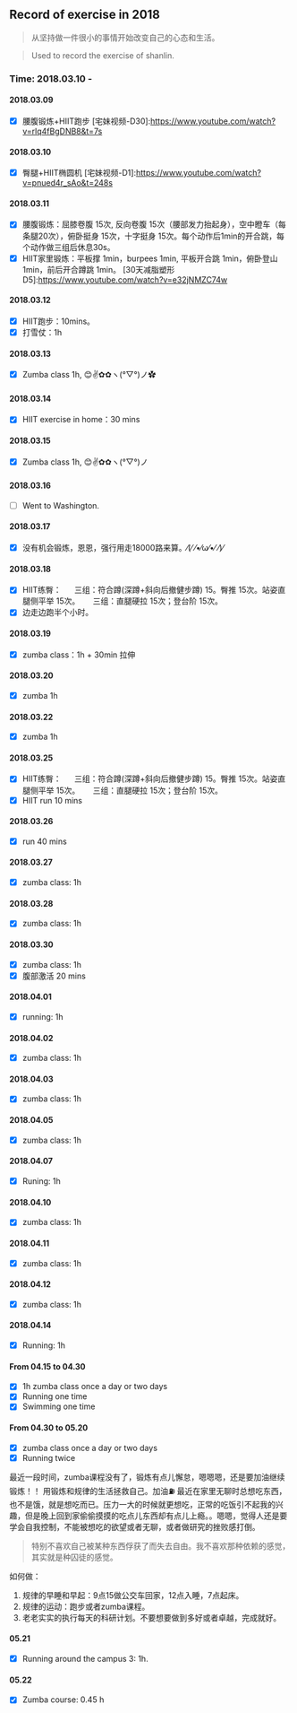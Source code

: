 ## Record of exercise in 2018
> 从坚持做一件很小的事情开始改变自己的心态和生活。

> Used to record the exercise of shanlin. 

### Time: 2018.03.10 -

#### 2018.03.09 

- [x] 腰腹锻炼+HIIT跑步
[宅妹视频-D30]:<https://www.youtube.com/watch?v=rlq4fBgDNB8&t=7s>

#### 2018.03.10 

- [x] 臀腿+HIIT椭圆机
[宅妹视频-D1]:<https://www.youtube.com/watch?v=pnued4r_sAo&t=248s>

#### 2018.03.11 

- [x] 腰腹锻炼：屈膝卷腹 15次, 反向卷腹 15次（腰部发力抬起身），空中瞪车（每条腿20次），俯卧挺身 15次，十字挺身 15次。每个动作后1min的开合跳，每个动作做三组后休息30s。
- [x] HIIT家里锻炼：平板撑 1min，burpees 1min, 平板开合跳 1min，俯卧登山 1min，前后开合蹲跳 1min。
[30天减脂塑形D5]:<https://www.youtube.com/watch?v=e32jNMZC74w>

#### 2018.03.12

- [x] HIIT跑步：10mins。
- [x] 打雪仗：1h

#### 2018.03.13

- [x] Zumba class 1h, 😊✌️✿✿ヽ(°▽°)ノ✿

#### 2018.03.14

- [x] HIIT exercise in home：30 mins

#### 2018.03.15

- [x] Zumba class 1h, 😊✌️✿✿ヽ(°▽°)ノ

#### 2018.03.16

- [ ] Went to Washington.

#### 2018.03.17

- [x] 没有机会锻炼，恩恩，强行用走18000路来算。⁄(⁄ ⁄•⁄ω⁄•⁄ ⁄)⁄

#### 2018.03.18
- [x] HIIT练臀：
      三组：符合蹲(深蹲+斜向后撤健步蹲) 15。臀推 15次。站姿直腿侧平举 15次。
      三组：直腿硬拉 15次；登台阶 15次。
- [x] 边走边跑半个小时。

#### 2018.03.19
- [x] zumba class：1h + 30min 拉伸

#### 2018.03.20
- [x] zumba 1h

#### 2018.03.22
- [x] zumba 1h 

#### 2018.03.25
- [x] HIIT练臀：
      三组：符合蹲(深蹲+斜向后撤健步蹲) 15。臀推 15次。站姿直腿侧平举 15次。
      三组：直腿硬拉 15次；登台阶 15次。
- [x] HIIT run 10 mins

#### 2018.03.26
- [x] run 40 mins

#### 2018.03.27
- [x] zumba class: 1h 

#### 2018.03.28
- [x] zumba class: 1h 

#### 2018.03.30
- [x] zumba class: 1h 
- [x] 腹部激活 20 mins

#### 2018.04.01
- [x] running: 1h 

#### 2018.04.02
- [x] zumba class: 1h 

#### 2018.04.03
- [x] zumba class: 1h 

#### 2018.04.05
- [x] zumba class: 1h 

#### 2018.04.07
- [x] Runing: 1h

#### 2018.04.10
- [x] zumba class: 1h 

#### 2018.04.11
- [x] zumba class: 1h 

#### 2018.04.12
- [x] zumba class: 1h 

#### 2018.04.14
- [x] Running: 1h 

#### From 04.15 to 04.30
- [x] 1h zumba class once a day or two days
- [x] Running one time
- [x] Swimming one time

#### From 04.30 to 05.20
- [x] zumba class once a day or two days
- [x] Running twice

最近一段时间，zumba课程没有了，锻炼有点儿懈怠，嗯嗯嗯，还是要加油继续锻炼！！
用锻炼和规律的生活拯救自己。加油⛽️ 最近在家里无聊时总想吃东西，也不是饿，就是想吃而已。压力一大的时候就更想吃，正常的吃饭引不起我的兴趣，但是晚上回到家偷偷摸摸的吃点儿东西却有点儿上瘾。。嗯嗯，觉得人还是要学会自我控制，不能被想吃的欲望或者无聊，或者做研究的挫败感打倒。

> 特别不喜欢自己被某种东西俘获了而失去自由。我不喜欢那种依赖的感觉，其实就是种囚徒的感觉。

如何做：
1. 规律的早睡和早起：9点15做公交车回家，12点入睡，7点起床。
2. 规律的运动：跑步或者zumba课程。
3. 老老实实的执行每天的科研计划。不要想要做到多好或者卓越，完成就好。

#### 05.21
- [x] Running around the campus 3: 1h. 

#### 05.22
- [x] Zumba course: 0.45 h 





